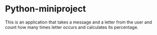 # Python-miniproject
This is an application that takes a message and a letter from the user and count how many times letter occurs and calculates its percentage.
